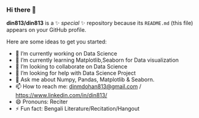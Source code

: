 ### Hi there 👋


**din813/din813** is a ✨ _special_ ✨ repository because its `README.md` (this file) appears on your GitHub profile.

Here are some ideas to get you started:

- 🔭 I’m currently working on Data Science
- 🌱 I’m currently learning Matplotlib,Seaborn for Data visualization
- 👯 I’m looking to collaborate on Data Science
- 🤔 I’m looking for help with Data Science Project
- 💬 Ask me about Numpy, Pandas, Matplotlib & Seaborn.
- 📫 How to reach me: dinmdohan813@gmail.com / https://www.linkedin.com/in/din813/
- 😄 Pronouns: Reciter
- ⚡ Fun fact: Bengali Literature/Recitation/Hangout

